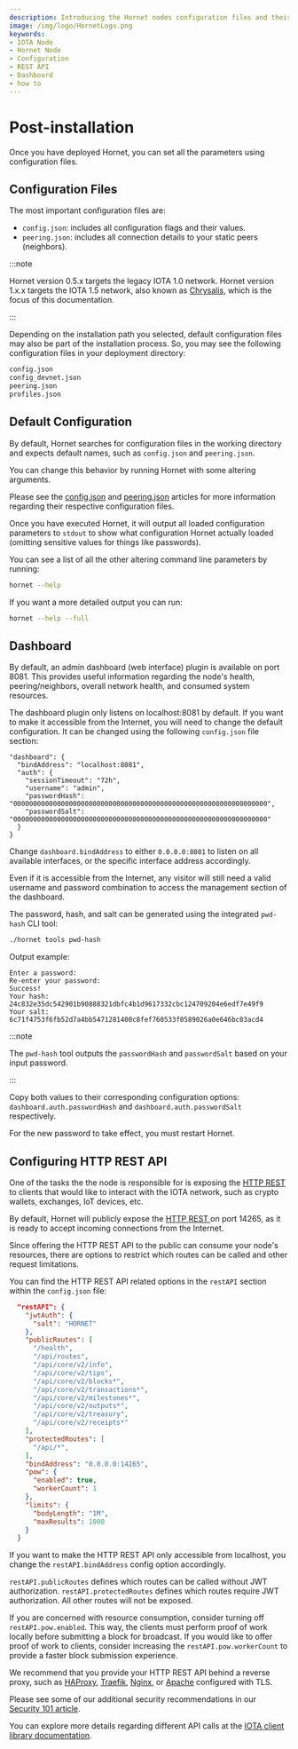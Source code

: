 ```yaml
---
description: Introducing the Hornet nodes configuration files and their settings.
image: /img/logo/HornetLogo.png
keywords:
- IOTA Node 
- Hornet Node
- Configuration
- REST API
- Dashboard
- how to
---
```



# Post-installation

Once you have deployed Hornet, you can set all the parameters using configuration files.

## Configuration Files

The most important configuration files are:

* `config.json`: includes all configuration flags and their values.
* `peering.json`: includes all connection details to your static peers (neighbors).

:::note

Hornet version 0.5.x targets the legacy IOTA 1.0 network. Hornet version 1.x.x targets the IOTA 1.5 network, also known as [Chrysalis](https://wiki.iota.org/chrysalis-docs/welcome), which is the focus of this documentation.

:::

Depending on the installation path you selected, default configuration files may also be part of the installation process. So, you may see the following configuration files in your deployment directory:

```bash
config.json
config_devnet.json
peering.json
profiles.json
```

## Default Configuration

By default, Hornet searches for configuration files in the working directory and expects default names, such as `config.json` and `peering.json`.

You can change this behavior by running Hornet with some altering arguments.

Please see the [config.json](https://wiki.iota.org/hornet/post_installation/configuration) and [peering.json](https://wiki.iota.org/hornet/post_installation/peering) articles for more information regarding their respective configuration files.

Once you have executed Hornet, it will output all loaded configuration parameters to `stdout` to show what configuration Hornet actually loaded (omitting sensitive values for things like passwords).

You can see a list of all the other altering command line parameters by running:

```bash
hornet --help
```

If you want a more detailed output you can run:

```bash
hornet --help --full
```

## Dashboard

By default, an admin dashboard (web interface) plugin is available on port 8081. This provides useful information regarding the node's health, peering/neighbors, overall network health, and consumed system resources.

The dashboard plugin only listens on localhost:8081 by default. If you want to make it accessible from the Internet, you will need to change the default configuration. It can be changed using the following `config.json` file section:

```json{2}
"dashboard": {
  "bindAddress": "localhost:8081",
  "auth": {
    "sessionTimeout": "72h",
    "username": "admin",
    "passwordHash": "0000000000000000000000000000000000000000000000000000000000000000",
    "passwordSalt": "0000000000000000000000000000000000000000000000000000000000000000"
  }
}
```

Change `dashboard.bindAddress` to either `0.0.0.0:8081` to listen on all available interfaces, or the specific interface address accordingly.

Even if it is accessible from the Internet, any visitor will still need a valid username and password combination to access the management section of the dashboard.

The password, hash, and salt can be generated using the integrated `pwd-hash` CLI tool:

```bash
./hornet tools pwd-hash
```

Output example:

```plaintext
Enter a password:
Re-enter your password:
Success!
Your hash: 24c832e35dc542901b90888321dbfc4b1d9617332cbc124709204e6edf7e49f9
Your salt: 6c71f4753f6fb52d7a4bb5471281400c8fef760533f0589026a0e646bc03acd4
```

:::note

The `pwd-hash` tool outputs the `passwordHash` and `passwordSalt` based on your input password.

:::

Copy both values to their corresponding configuration options: `dashboard.auth.passwordHash` and
`dashboard.auth.passwordSalt` respectively.

For the new password to take effect, you must restart Hornet.

## Configuring HTTP REST API

One of the tasks the the node is responsible for is exposing the [HTTP REST ](https://wiki.iota.org/hornet/getting_started/nodes_101#http-rest-api) to clients that would like to interact with the IOTA network, such as crypto wallets, exchanges, IoT devices, etc.

By default, Hornet will publicly expose the [HTTP REST ](https://wiki.iota.org/hornet/getting_started/nodes_101#http-rest-api) on port 14265, as it is ready to accept incoming connections from the Internet.

Since offering the HTTP REST API to the public can consume your node's resources, there are options to restrict which routes can be called and other request limitations.

You can find the HTTP REST API related options in the `restAPI` section within the `config.json` file:

```json
  "restAPI": {
    "jwtAuth": {
      "salt": "HORNET"
    },
    "publicRoutes": [
      "/health",
      "/api/routes",
      "/api/core/v2/info",
      "/api/core/v2/tips",
      "/api/core/v2/blocks*",
      "/api/core/v2/transactions*",
      "/api/core/v2/milestones*",
      "/api/core/v2/outputs*",
      "/api/core/v2/treasury",
      "/api/core/v2/receipts*"
    ],
    "protectedRoutes": [
      "/api/*",
    ],
    "bindAddress": "0.0.0.0:14265",
    "pow": {
      "enabled": true,
      "workerCount": 1
    },
    "limits": {
      "bodyLength": "1M",
      "maxResults": 1000
    }
  }
```

If you want to make the HTTP REST API only accessible from localhost, you change the `restAPI.bindAddress` config option accordingly.

`restAPI.publicRoutes` defines which routes can be called without JWT authorization. `restAPI.protectedRoutes` defines which routes require JWT authorization. All other routes will not be exposed.

If you are concerned with resource consumption, consider turning off `restAPI.pow.enabled`. This way, the clients must perform proof of work locally before submitting a block for broadcast. If you would like to offer proof of work to clients, consider increasing the `restAPI.pow.workerCount` to provide a faster block submission experience.

We recommend that you provide your HTTP REST API behind a reverse proxy, such as [HAProxy](http://www.haproxy.org/), [Traefik](https://traefik.io/), [Nginx](https://www.nginx.com/), or [Apache](https://www.apache.org/) configured with TLS.

Please see some of our additional security recommendations in our [Security 101 article](https://wiki.iota.org/hornet/getting_started/security_101).

You can explore more details regarding different API calls at the [IOTA client library documentation](https://wiki.iota.org/chrysalis-docs/libraries/client).
